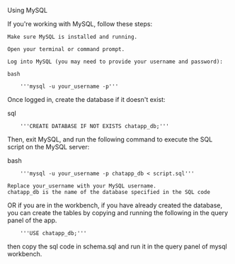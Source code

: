 Using MySQL

If you're working with MySQL, follow these steps:

    Make sure MySQL is installed and running.

    Open your terminal or command prompt.

    Log into MySQL (you may need to provide your username and password):

    bash

        '''mysql -u your_username -p'''

Once logged in, create the database if it doesn't exist:

sql

        '''CREATE DATABASE IF NOT EXISTS chatapp_db;'''

Then, exit MySQL, and run the following command to execute the SQL script on the MySQL server:

bash

        '''mysql -u your_username -p chatapp_db < script.sql'''

    Replace your_username with your MySQL username.
    chatapp_db is the name of the database specified in the SQL code

OR if you are in the workbench, if you have already created the database, you can create the tables by copying and running the following in the query panel of the app.

        '''USE chatapp_db;'''

then copy the sql code in schema.sql and run it in the query panel of mysql workbench.